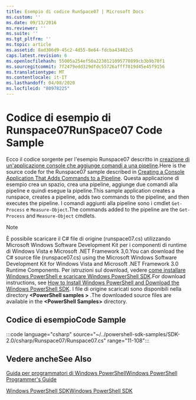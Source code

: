 ```yaml
---
title: Esempio di codice RunSpace07 | Microsoft Docs
ms.custom: ''
ms.date: 09/13/2016
ms.reviewer: ''
ms.suite: ''
ms.tgt_pltfrm: ''
ms.topic: article
ms.assetid: 8ad306d9-45c2-4d55-8e64-fdcba43402c5
caps.latest.revision: 6
ms.openlocfilehash: 55005a254ef50a2230121095770899cb3b9b70f1
ms.sourcegitcommit: 7f2479edd329dfdc55726afff7019d45e45f9156
ms.translationtype: MT
ms.contentlocale: it-IT
ms.lasthandoff: 04/08/2020
ms.locfileid: "80978225"
---
```

# <a name="runspace07-code-sample"></a><span data-ttu-id="dad95-102">Codice di esempio di Runspace07</span><span class="sxs-lookup"><span data-stu-id="dad95-102">RunSpace07 Code Sample</span></span>

<span data-ttu-id="dad95-103">Ecco il codice sorgente per l'esempio Runspace07 descritto in [creazione di un'applicazione console che aggiunge comandi a una pipeline](https://msdn.microsoft.com/01eb7808-e97b-4905-80be-9e2fa38c262e).</span><span class="sxs-lookup"><span data-stu-id="dad95-103">Here is the source code for the Runspace07 sample described in [Creating a Console Application That Adds Commands to a Pipeline](https://msdn.microsoft.com/01eb7808-e97b-4905-80be-9e2fa38c262e).</span></span>
<span data-ttu-id="dad95-104">Questa applicazione di esempio crea un spazio, crea una pipeline, aggiunge due comandi alla pipeline e quindi esegue la pipeline.</span><span class="sxs-lookup"><span data-stu-id="dad95-104">This sample application creates a runspace, creates a pipeline, adds two commands to the pipeline, and then executes the pipeline.</span></span> <span data-ttu-id="dad95-105">I comandi aggiunti alla pipeline sono i cmdlet `Get-Process` e `Measure-Object`.</span><span class="sxs-lookup"><span data-stu-id="dad95-105">The commands added to the pipeline are the `Get-Process` and `Measure-Object` cmdlets.</span></span>

> [!NOTE]
> <span data-ttu-id="dad95-106">È possibile scaricare il C# file di origine (runspace07.cs) utilizzando Microsoft Windows Software Development Kit per i componenti di runtime di Windows Vista e Microsoft .NET Framework 3,0.</span><span class="sxs-lookup"><span data-stu-id="dad95-106">You can download the C# source file (runspace07.cs) using the Microsoft Windows Software Development Kit for Windows Vista and Microsoft .NET Framework 3.0 Runtime Components.</span></span> <span data-ttu-id="dad95-107">Per istruzioni sul download, vedere [come installare Windows PowerShell e scaricare Windows PowerShell SDK](/powershell/scripting/developer/installing-the-windows-powershell-sdk).</span><span class="sxs-lookup"><span data-stu-id="dad95-107">For download instructions, see [How to Install Windows PowerShell and Download the Windows PowerShell SDK](/powershell/scripting/developer/installing-the-windows-powershell-sdk).</span></span>
> <span data-ttu-id="dad95-108">I file di origine scaricati sono disponibili nella directory **\<PowerShell samples >** .</span><span class="sxs-lookup"><span data-stu-id="dad95-108">The downloaded source files are available in the **\<PowerShell Samples>** directory.</span></span>

## <a name="code-sample"></a><span data-ttu-id="dad95-109">Codice di esempio</span><span class="sxs-lookup"><span data-stu-id="dad95-109">Code Sample</span></span>

:::code language="csharp" source="~/../powershell-sdk-samples/SDK-2.0/csharp/Runspace07/Runspace07.cs" range="11-108":::

## <a name="see-also"></a><span data-ttu-id="dad95-110">Vedere anche</span><span class="sxs-lookup"><span data-stu-id="dad95-110">See Also</span></span>

[<span data-ttu-id="dad95-111">Guida per programmatori di Windows PowerShell</span><span class="sxs-lookup"><span data-stu-id="dad95-111">Windows PowerShell Programmer's Guide</span></span>](./windows-powershell-programmer-s-guide.md)

[<span data-ttu-id="dad95-112">Windows PowerShell SDK</span><span class="sxs-lookup"><span data-stu-id="dad95-112">Windows PowerShell SDK</span></span>](../windows-powershell-reference.md)
